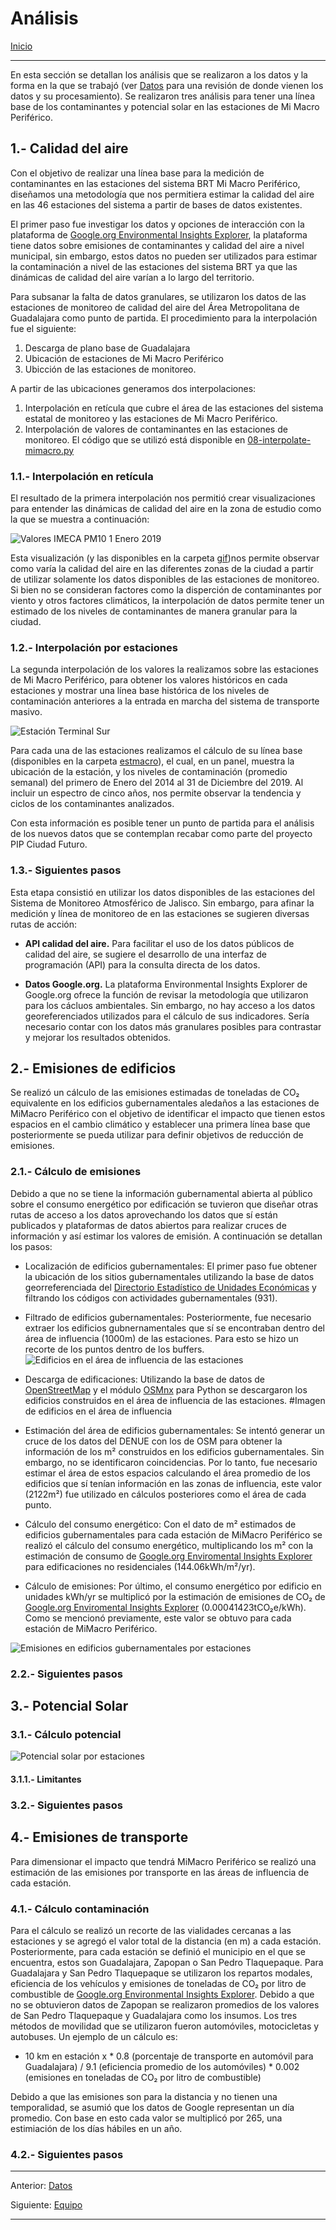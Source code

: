 # Análisis

[Inicio](../../README.MD)
***

En esta sección se detallan los análisis que se realizaron a los datos y la forma en la que se trabajó (ver [Datos](data.md) para una revisión de donde vienen los datos y su procesamiento). Se realizaron tres análisis para tener una línea base de los contaminantes y potencial solar en las estaciones de Mi Macro Periférico.

## 1.- Calidad del aire

Con el objetivo de realizar una línea base para la medición de contaminantes en las estaciones del sistema BRT Mi Macro Periférico, diseñamos una metodología que nos permitiera estimar la calidad del aire en las 46 estaciones del sistema a partir de bases de datos existentes.

El primer paso fue investigar los datos y opciones de interacción con la plataforma de [Google.org Environmental Insights Explorer](https://insights.sustainability.google/), la plataforma tiene datos sobre emisiones de contaminantes y calidad del aire a nivel municipal, sin embargo, estos datos no pueden ser utilizados para estimar la contaminación a nivel de las estaciones del sistema BRT ya que las dinámicas de calidad del aire varían a lo largo del territorio.

Para subsanar la falta de datos granulares, se utilizaron los datos de las estaciones de monitoreo de calidad del aire del Área Metropolitana de Guadalajara como punto de partida. El procedimiento para la interpolación fue el siguiente:

1. Descarga de plano base de Guadalajara  
1. Ubicación de estaciones de Mi Macro Periférico  
1. Ubicción de las estaciones de monitoreo.

A partir de las ubicaciones generamos dos interpolaciones:

1. Interpolación en retícula que cubre el área de las estaciones del sistema estatal de monitoreo y las estaciones de Mi Macro Periférico.
1. Interpolación de valores de contaminantes en las estaciones de monitoreo. El código que se utilizó está disponible en [08-interpolate-mimacro.py](../../scripts/08-interpolate-mimacro.py)

### **1.1.- Interpolación en retícula**

El resultado de la primera interpolación nos permitió crear visualizaciones para entender las dinámicas de calidad del aire en la zona de estudio como la que se muestra a continuación:

![Valores IMECA PM10 1 Enero 2019](../gif/IMECA_PM10_2019-01-01_24h_200ms.gif)

Esta visualización (y las disponibles en la carpeta [gif](../gif))nos permite observar como varía la calidad del aire en las diferentes zonas de la ciudad a partir de utilizar solamente los datos disponibles de las estaciones de monitoreo. Si bien no se consideran factores como la disperción de contaminantes por viento y otros factores climáticos, la interpolación de datos permite tener un estimado de los niveles de contaminantes de manera granular para la ciudad.

### **1.2.- Interpolación por estaciones**

La segunda interpolación de los valores la realizamos sobre las estaciones de Mi Macro Periférico, para obtener los valores históricos en cada estaciones y mostrar una línea base histórica de los niveles de contaminación anteriores a la entrada en marcha del sistema de transporte masivo.

![Estación Terminal Sur](../figures/estmacro/1_2014-01-01_2019-12-31.png)

Para cada una de las estaciones realizamos el cálculo de su línea base (disponibles en la carpeta [estmacro](../figures/estmacro)), el cual, en un panel, muestra la ubicación de la estación, y los niveles de contaminación (promedio semanal) del primero de Enero del 2014 al 31 de Diciembre del 2019. Al incluir un espectro de cinco años, nos permite observar la tendencia y ciclos de los contaminantes analizados.

Con esta información es posible tener un punto de partida para el análisis de los nuevos datos que se contemplan recabar como parte del proyecto PIP Ciudad Futuro.

### **1.3.- Siguientes pasos**

Esta etapa consistió en utilizar los datos disponibles de las estaciones del Sistema de Monitoreo Atmosférico de Jalisco. Sin embargo, para afinar la medición y línea de monitoreo de en las estaciones se sugieren diversas rutas de acción:

+ **API calidad del aire.** Para facilitar el uso de los datos públicos de calidad del aire, se sugiere el desarrollo de una interfaz de programación (API) para la consulta directa de los datos.

+ **Datos Google.org.** La plataforma Environmental Insights Explorer de Google.org ofrece la función de revisar la metodología que utilizaron para los cácluos ambientales. Sin embargo, no hay acceso a los datos georeferenciados utilizados para el cálculo de sus indicadores. Sería necesario contar con los datos más granulares posibles para contrastar y mejorar los resultados obtenidos.

## 2.- Emisiones de edificios

Se realizó un cálculo de las emisiones estimadas de toneladas de CO₂ equivalente en los edificios gubernamentales aledaños a las estaciones de MiMacro Periférico con el objetivo de identificar el impacto que tienen estos espacios en el cambio climático y establecer una primera línea base que posteriormente se pueda utilizar para definir objetivos de reducción de emisiones.

### **2.1.- Cálculo de emisiones**

Debido a que no se tiene la información gubernamental abierta al público sobre el consumo energético por edificación se tuvieron que diseñar otras rutas de acceso a los datos aprovechando los datos que sí están publicados y plataformas de datos abiertos para realizar cruces de información y así estimar los valores de emisión. A continuación se detallan los pasos:

+ Localización de edificios gubernamentales: El primer paso fue obtener la ubicación de los sitios gubernamentales utilizando la base de datos georreferenciada del [Directorio Estadístico de Unidades Económicas](https://www.inegi.org.mx/app/descarga/?ti=6) y filtrando los códigos con actividades gubernamentales (931).

+ Filtrado de edificios gubernamentales: Posteriormente, fue necesario extraer los edificios gubnernamentales que sí se encontraban dentro del área de influencia (1000m) de las estaciones. Para esto se hizo un recorte de los puntos dentro de los buffers.
![Edificios en el área de influencia de las estaciones](../figures/Edificios-EstacionesMiMacroPeriferico.png)

+ Descarga de edificaciones: Utilizando la base de datos de [OpenStreetMap](https://www.openstreetmap.org/#map=6/23.944/-102.579) y el módulo [OSMnx](https://osmnx.readthedocs.io/en/stable/) para Python se descargaron los edificios construidos en el área de influencia de las estaciones.
#Imagen de edificios en el área de influencia

+ Estimación del área de edificios gubernamentales: Se intentó generar un cruce de los datos del DENUE con los de OSM para obtener la información de los m² construidos en los edificios gubernamentales. Sin embargo, no se identificaron coincidencias. Por lo tanto, fue necesario estimar el área de estos espacios calculando el área promedio de los edificios que sí tenían información en las zonas de influencia, este valor (2122m²) fue utilizado en cálculos posteriores como el área de cada punto.


+ Cálculo del consumo energético: Con el dato de m² estimados de edificios gubernamentales para cada estación de MiMacro Periférico se realizó el cálculo del consumo energético, multiplicando los m² con la estimación de consumo de [Google.org Enviromental Insights Explorer](https://insights.sustainability.google/places/ChIJOwV0Q_qxKIQR7NCkjDwfR-k/buildings) para edificaciones no residenciales (144.06kWh/m²/yr).

+ Cálculo de emisiones: Por último, el consumo energético por edificio en unidades kWh/yr se multiplicó por la estimación de emisiones de CO₂ de [Google.org Enviromental Insights Explorer](https://insights.sustainability.google/places/ChIJOwV0Q_qxKIQR7NCkjDwfR-k/buildings) (0.00041423tCO₂e/kWh). Como se mencionó previamente, este valor se obtuvo para cada estación de MiMacro Periférico.

![Emisiones en edificios gubernamentales por estaciones](../figures/emisiones_edificios/EmisionesEstaciones_Mapa.png)

### **2.2.- Siguientes pasos**

## 3.- Potencial Solar

### **3.1.- Cálculo potencial**

![Potencial solar por estaciones](../figures/potencial_solar/PotencialEstaciones_Mapa.png)

#### 3.1.1.- Limitantes

### **3.2.- Siguientes pasos**

## 4.- Emisiones de transporte

Para dimensionar el impacto que tendrá MiMacro Periférico se realizó una estimación de las emisiones por transporte en las áreas de influencia de cada estación.

### **4.1.- Cálculo contaminación**

Para el cálculo se realizó un recorte de las vialidades cercanas a las estaciones y se agregó el valor total de la distancia (en m) a cada estación. Posteriormente, para cada estación se definió el municipio en el que se encuentra, estos son Guadalajara, Zapopan o San Pedro Tlaquepaque. Para Guadalajara y San Pedro Tlaquepaque se utilizaron los repartos modales, eficiencia de los vehículos y emisiones de toneladas de CO₂ por litro de combustible de [Google.org Environmental Insights Explorer](https://insights.sustainability.google/places/ChIJOwV0Q_qxKIQR7NCkjDwfR-k/transportation). Debido a que no se obtuvieron datos de Zapopan se realizaron promedios de los valores de San Pedro Tlaquepaque y Guadalajara como los insumos. Los tres métodos de movilidad que se utilizaron fueron automóviles, motocicletas y autobuses. Un ejemplo de un cálculo es:

+ 10 km en estación x * 0.8 (porcentaje de transporte en automóvil para Guadalajara) / 9.1 (eficiencia promedio de los automóviles) * 0.002 (emisiones en toneladas de CO₂ por litro de combustible)

Debido a que las emisiones son para la distancia y no tienen una temporalidad, se asumió que los datos de Google representan un día promedio. Con base en esto cada valor se multiplicó por 265, una estimiación de los días hábiles en un año.

### **4.2.- Siguientes pasos**

***
Anterior: [Datos](data.md)

Siguiente: [Equipo](Equipo.md)
***